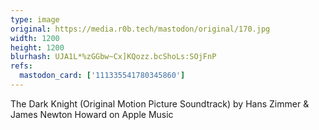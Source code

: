```yaml
---
type: image
original: https://media.r0b.tech/mastodon/original/170.jpg
width: 1200
height: 1200
blurhash: UJA1L*%zGGbw~Cx]KQozz.bcShoLs:SOjFnP
refs:
  mastodon_card: ['111335541780345860']
---
```


The Dark Knight (Original Motion Picture Soundtrack) by Hans Zimmer & James Newton Howard on Apple Music
